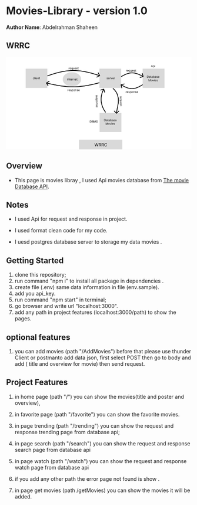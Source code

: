 # Movies-Library - version 1.0

**Author Name**: Abdelrahman Shaheen

## WRRC

!["img wrrc"](./assets/wrrc%20dbms.png)

## Overview

- This page is movies libray , I used Api movies database from [The movie Database API](https://developers.themoviedb.org/3/getting-started/introduction).

## Notes

- I used Api for request and response in project.

- I used  format clean code for my code.

- I uesd postgres database server to storage my data movies .

## Getting Started

1. clone this repository;
2. run command "npm i" to install all package in dependencies .
3. create file (.env) same data information in file (env.sample).
4. add you api_key.
5. run command "npm start" in terminal;
6. go browser and write url "localhost:3000".
7. add any path in project features (localhost:3000/path) to show the pages.

## optional features

1. you can add movies (path "/AddMovies") before that please use thunder Client or postmanto add data json, first select POST then go to body and add ( title and overview for movie) then send request.

## Project Features

1. in home page (path "/") you can show the movies(title and poster and overview),

2. in favorite page (path "/favorite") you can show the favorite movies.

3. in page trending (path "/trending") you can show the request and response  trending page from database api;

4. in page search (path "/search") you can show the request and response  search page from database api

5. in page watch (path "/watch") you can show the request and response watch page from database api

6. if you add any other path the error page not found is show .

7. in page get movies (path /getMovies) you can show the movies it will be added.
